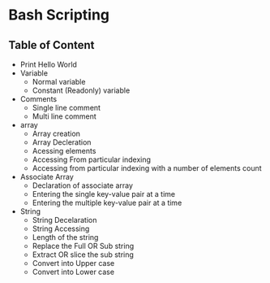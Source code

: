 # Bash Scripting


## Table of Content
- Print Hello World
- Variable
	- Normal variable
	- Constant (Readonly) variable
- Comments
	- Single line comment
	- Multi line comment
- array
	- Array creation
	- Array Decleration
	- Acessing elements
	- Accessing From particular indexing
	- Accessing from particular indexing with a number of elements count
- Associate Array
	- Declaration of associate array
	- Entering the single key-value pair at a time
	- Entering the multiple key-value pair at a time
- String
	- String Decelaration
	- String Accessing
	- Length of the string
	- Replace the Full OR Sub string
	- Extract OR slice the sub string 
	- Convert into Upper case
	- Convert into Lower case


